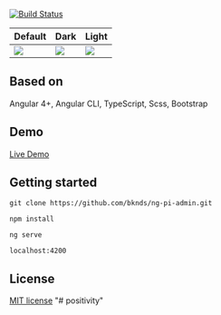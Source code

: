
[![Build Status](https://travis-ci.org/bknds/ng-pi-admin.svg?branch=master)](https://travis-ci.org/bknds/ng-pi-admin)


Default | Dark | Light
---|---|---
![](https://raw.githubusercontent.com/bknds/ng-pi-admin/master/default.png) |![](https://raw.githubusercontent.com/bknds/ng-pi-admin/master/dark.png) | ![](https://raw.githubusercontent.com/bknds/ng-pi-admin/master/light.png)



## Based on
Angular 4+, Angular CLI, TypeScript, Scss, Bootstrap

## Demo

[Live Demo](http://treesflower.com/ng-pi-admin)

## Getting started
```
git clone https://github.com/bknds/ng-pi-admin.git

npm install

ng serve 

localhost:4200
```

## License
[MIT license](LICENSE)
"# positivity" 
